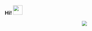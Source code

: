 ### Hi! <img src="https://media2.giphy.com/media/gUNA7QH4AeLde/200w.webp?cid=790b7611vph43j67am4s68pewwqzjghcr2zu1kj4tp4ndznc&rid=200w.webp" width="30">

<p align="center" >
<a href="https://github.com/anuraghazra/github-readme-stats"> 
    <img  src="https://github-readme-stats.vercel.app/api?username=mayhemantt&&show_icons=true&theme=radical"/>
  </a>
</p>
